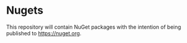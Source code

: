 # Nugets
This repository will contain NuGet packages with the intention of being published to https://nuget.org.
